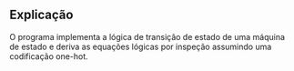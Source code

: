 ## Explicação

O programa implementa a lógica de transição de estado de uma máquina de estado e deriva as equações lógicas por inspeção assumindo uma codificação one-hot. 
